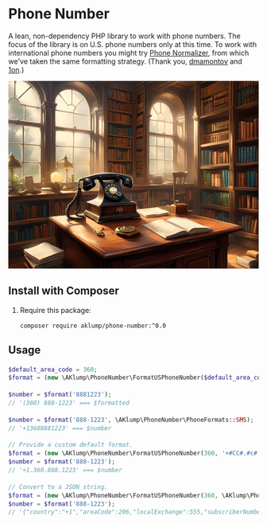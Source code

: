 # Phone Number

A lean, non-dependency PHP library to work with phone numbers. The focus of the library is on U.S. phone numbers only at this time. To work with international phone numbers you might try [Phone Normalizer](https://github.com/aklump/phone-number), from which we've taken the same formatting strategy. (Thank you, [dmamontov](https://github.com/dmamontov) and [1on](https://github.com/1on).)

![aklump/phone-number](images/aklump_phone_number.jpg)

## Install with Composer

1. Require this package:
   
    ```
    composer require aklump/phone-number:^0.0
    ```

## Usage

```php
$default_area_code = 360;
$format = (new \AKlump\PhoneNumber\FormatUSPhoneNumber($default_area_code);

$number = $format('8881223');
// '(360) 888-1223' === $formatted

$number = $format('888-1223', \AKlump\PhoneNumber\PhoneFormats::SMS);
// '+13608881223' === $number

// Provide a custom default format.
$format = (new \AKlump\PhoneNumber\FormatUSPhoneNumber(360, '+#CC#.#c#.###.####');
$number = $format('888-1223');
// '+1.360.888.1223' === $number

// Convert to a JSON string.
$format = (new \AKlump\PhoneNumber\FormatUSPhoneNumber(360, \AKlump\PhoneNumber\PhoneFormats::JSON);
$number = $format('888-1223');
// '{"country":"+1","areaCode":206,"localExchange":555,"subscriberNumber":1212}' === $number
```
